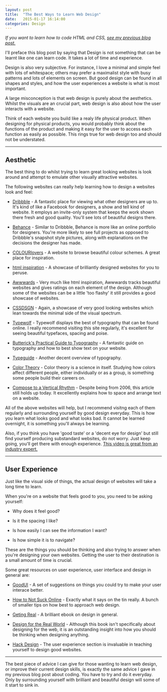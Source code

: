 ```yaml
---
layout: post
title:  "The Best Ways to Learn Web Design"
date:   2015-01-17 16:14:00
categories: Design
---
```


*If you want to learn how to code HTML and CSS, [see my previous blog post.](http://benmildren.com/coding/2015/01/13/Learning-HTML-and-CSS-Where-to-start.html)*

I'll preface this blog post by saying that Design is not something that can be learnt like one can learn code. It takes a lot of time and experience.

Design is also very subjective. For instance, I love a minimal and simple feel with lots of whitespace; others may prefer a maximalist style with busy patterns and lots of elements on screen. But good design can be found in all shapes and styles, and how the user experiences a website is what is most important.

A large misconception is that web design is purely about the aesthetics. Whilst the visuals are an crucial part, web design is also about how the user interacts with a website.

Think of each website you build like a realy life physical product. When designing for physical products, you would probably think about the functions of the product and making it easy for the user to access each function as easily as possible. This rings true for web design too and should not be understated.

---

## Aesthetic

The best thing to do whilst trying to learn great looking websites is look around and attempt to emulate other visually attractive websites.

The following websites can really help learning how to design a websites look and feel:

* [Dribbble](https://dribbble.com/) - A fantastic place for viewing what other designers are up to. It's kind of like a Facebook for designers, a show and tell kind of website. It employs an invite-only system that keeps the work shown there fresh and good quality. You'll see lots of beautiful designs there.

* [Behance](https://www.behance.net/) - Similar to Dribbble, Behance is more like an online portfolio for designers. You're more likely to see full projects as opposed to Dribbble's snapshot style pictures, along with explanations on the decisions the designer has made.

* [COLOURlovers](http://www.colourlovers.com/palettes) - A website to browse beautiful colour schemes. A great place for inspiration.

* [html inspiration](http://htmlinspiration.com/) - A showcase of brilliantly designed websites for you to peruse.

* [Awwwards](http://www.awwwards.com/) - Very much like html inspiration, Awwwards tracks beautiful websites and
gives ratings on each element of the design. Although some of the websites can be a little 'too flashy' it still provides a good showcase of websites.

* [CSSDSGN](http://www.cssdsgn.com/) - Again, a showcase of very good looking websites which lean towards the minimal side of the visual spectrum.

* [Typewolf](http://www.typewolf.com/) - Typewolf displays the best of typography that can be found online. I really recommend visiting this site regularly, it's excellent for seeing beautiful typefaces, spacing and poise.

* [Butterick's Practical Guide to Typography](http://practicaltypography.com/) - A fantastic guide on typography and how to best show text on your website.

* [Typeguide](http://www.typogui.de/) - Another decent overview of typography.

* [Color Theory](http://www.smashingmagazine.com/2010/01/28/color-theory-for-designers-part-1-the-meaning-of-color/#top) - Color theory is a science in itself. Studying how colors affect different people, either individually or as a group, is something some people build their careers on.

* [Compose to a Vertical Rhythm](http://24ways.org/2006/compose-to-a-vertical-rhythm) - Despite being from 2006, this article still holds up today. It excellently explains how to space and arrange text on a website.

All of the above websites will help, but I recommend visitng each of them regularly and surrounding yourself by good design everyday. This is how you learn what looks good and what looks bad. It cannot be learned overnight, it is something you'll always be learning.

Also, if you think you have 'good taste' or a 'decent eye for design' but still find yourself producing substandard websites, do not worry. Just keep going, you'll get there with enough experience. [This video is great from an industry expert.](https://www.youtube.com/watch?v=PbC4gqZGPSY)

---

## User Experience

Just like the visual side of things, the actual design of websites will take a long time to learn.

When you're on a website that feels good to you, you need to be asking yourself:

* Why does it feel good?

* Is it the spacing I like?

* Is how easily I can see the information I want?

* Is how simple it is to navigate?

These are the things you should be thinking and also trying to answer when you're designing your own websites. Getting the user to their destination is a small amount of time is crucial.

Some great resources on user experience, user interface and design in general are:

* [GoodUI](http://goodui.org/) - A set of suggestions on things you could try to make your user interace better.

* [How to Not Suck Online](http://howtonotsuckonline.com/) - Exactly what it says on the tin really. A bunch of smaller tips on how best to approach web design.

* [Geting Real](http://gettingreal.37signals.com/) - A brilliant ebook on design in general.

* [Design for the Real World](http://www.amazon.co.uk/Design-Real-World-Ecology-Social/dp/0500273588) - Although this book isn't specifically about designing for the web, it is an outstanding insight into how you should be thinking when designing anything.

* [Hack Design](https://hackdesign.org/lessons) - The user experience section is invaluable in teaching yourself to design good websites.

---

The best piece of advice I can give for those wanting to learn web design, or improve their current design skills, is exactly the same advice I gave in my previous blog post about coding. You have to try and do it everyday. Only by surrounding yourself with brilliant and beautiful design will some of it start to sink in.

